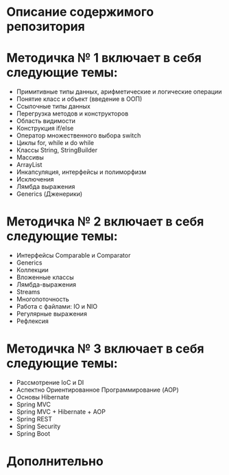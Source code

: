 # Описание содержимого репозитория
# Методичка № 1 включает в себя следующие темы:
- Примитивные типы данных, арифметические и логические операции
- Понятие класс и объект (введение в ООП)
- Ссылочные типы данных
- Перегрузка методов и конструкторов
- Область видимости
- Конструкция if/else
- Оператор множественного выбора switch
- Циклы for, while и do while
- Классы String, StringBuilder
- Массивы
- ArrayList
- Инкапсуляция, интерфейсы и полиморфизм
- Исключения
- Лямбда выражения
- Generics (Дженерики)

# Методичка № 2 включает в себя следующие темы:
- Интерфейсы Comparable и Comparator
- Generics
- Коллекции
- Вложенные классы
- Лямбда-выражения
- Streams
- Многопоточность
- Работа с файлами: IO и NIO
- Регулярные выражения
- Рефлексия

# Методичка № 3 включает в себя следующие темы:
- Рассмотрение IoC и DI
- Аспектно Ориентированное Программирование (AOP)
- Основы Hibernate
- Spring MVC
- Spring MVC + Hibernate + AOP
- Spring REST
- Spring Security
- Spring Boot
# Дополнительно
<template>
  <v-dialog v-model="isSummaryTableDialogVisible" width="1400px" persistent>
    <v-card>
      <v-card-title class="pa-0 mx-0">
        <DialogHeader
            headerTitle="Сводная таблица"
            @closeDialog="closeSummaryTableDialog()"
        />
      </v-card-title>

      <!--Быстрые фильтры (Chips)-->
      <div class="pa-4">
        <v-chip-group
            multiple
            column
            active-class="custom-active-chip"
            v-model="selectedFilters"
            @change="applyFilters"
        >
          <v-chip class="custom-chip" value="calculations" filter>
            Расчеты
          </v-chip>

          <v-chip class="custom-chip" value="dm" filter>
            ДМ
          </v-chip>

          <v-chip class="custom-chip" value="ts" filter>
            ТС
          </v-chip>
        </v-chip-group>
      </div>

      <div>
        <!--Сводная таблица-->
        <v-data-table
            :headers="tableHeaders"
            :items="deviationStructuresItems"
            :server-items-length="serverItemsLength"
            :items-per-page="itemsPerPage"
            :page="currentPage"
            :loading="loading"
            :multi-sort="false"
            :sort-by="sortBy"
            :sort-desc="sortDesc"
            :must-sort="true"
            :custom-sort="customSort"
            hide-default-header
            class="table-gtm-elements mr-10 ml-10"
            :footer-props="{
              itemsPerPageOptions: perPageItems,
              showCurrentPage: true,
              showFirstLastPage: true,
            }"
            @update:items-per-page="changeItemsPerPage"
            @update:page="changePage"
            @update:sort-by="changeSortBy"
            @update:sort-desc="changeSortDesc"
        >
          <template v-slot:header="{ props: { headers } }">
            <thead>
              <tr>
                <th
                    v-for="(header, i) in headers"
                    :key="i"
                    :width="header.width"
                    class="px-0 header-cell"
                    @click="header.sortable ? changeSort(header) : null"
                >
                  <div class="header-container"
                       :class="[
                           header.sortable ? 'sortable' : 'un-sortable',
                           sortDesc ? 'desc' : 'asc',
                           header.value === sortBy ? 'active' : 'de-active'
                       ]"
                  >
                    <v-tooltip bottom v-if="header.tooltip">

                      <template v-slot:activator="{ on }">
                        <span v-on="on">
                          {{
                            header.text
                          }}
                        </span>
                      </template>

                      <span>
                        {{
                          header.text
                        }}
                      </span>

                    </v-tooltip>

                    <div v-else>
                      {{
                        header.text
                      }}
                    </div>

                    <v-icon class="icon-sort" small v-if="header.sortable">
                      $mdiArrowUpThin
                    </v-icon>
                  </div>
                </th>
              </tr>
            </thead>
          </template>

          <!--Месторождение-->
          <template v-slot:item.licenseAreaName="{ item }">
            <div>
              {{
                item.licenseAreaName === null
                    ? "-"
                    : item.licenseAreaName
              }}
            </div>
          </template>

          <!--Площадка-->
          <template v-slot:item.projectName="{ item }">
            <div>
              {{
                item.projectName === null
                    ? "-"
                    : item.projectName
              }}
            </div>
          </template>

          <!--Объект-->
          <template v-slot:item.nodeName="{ item }">
            <div>
              <a
                  v-if="item.nodeName && item.objectId"
                  href="#"
                  class="object-link"
                  @click.prevent="navigateToObject(item)"
              >
                {{
                  item.nodeName
                }}
              </a>

              <span v-else-if="item.nodeName">
                {{
                  item.nodeName
                }}
              </span>

              <span v-else></span>
            </div>
          </template>

          <!--Расчеты-->
          <template v-slot:item.lastPileCalcStatus="{ item }">
            <div>
              <v-icon v-if="item.lastPileCalcStatus === true" color="success">
                mdi-check
              </v-icon>

              <v-icon v-else-if="item.lastPileCalcStatus === false" color="error">
                mdi-close
              </v-icon>

              <span v-else></span>
            </div>
          </template>

          <!--ДМ-->
          <template v-slot:item.deformationMarkStatus="{ item }">
            <div>
              <v-icon v-if="item.deformationMarkStatus === true" color="success">
                mdi-check
              </v-icon>

              <v-icon v-else-if="item.deformationMarkStatus === false" color="error">
                mdi-close
              </v-icon>

              <span v-else></span>
            </div>
          </template>

          <!--ТС-->
          <template v-slot:item.thermometricWellStatus="{ item }">
            <div>
              <v-icon v-if="item.thermometricWellStatus === true" color="success">
                mdi-check
              </v-icon>

              <v-icon v-else-if="item.thermometricWellStatus === false" color="error">
                mdi-close
              </v-icon>

              <span v-else></span>
            </div>
          </template>
        </v-data-table>
      </div>

      <!--Закрытие окна таблицы-->
      <v-card-actions class="shadow-for-card-actions">
        <v-spacer/>
        <v-btn
            depressed
            class="close-dialog-btn"
            @click="closeSummaryTableDialog()"
            color="cancelBtn"
        >
          Закрыть
        </v-btn>
      </v-card-actions>
    </v-card>
  </v-dialog>
</template>

<script>

import DialogHeader from "@/components/Dialogs/Components/DialogHeader";
import { mapMutations } from "vuex";
import routesUtils from "@/assets/js/utils/routesUtils";

export default {
  name: "SummaryTableDialog",
  components: {
    DialogHeader,
  },
  data() {
    return {
      tableHeaders: [
        {
          text: "Месторождение",
          value: "licenseAreaName",
          width: "15%",
          align: "center",
          class: "pl-6",
          sortable: true
        },
        {
          text: "Площадка",
          value: "projectName",
          width: "15%",
          align: "center",
          sortable: true
        },
        {
          text: "Объект",
          value: "nodeName",
          width: "15%",
          align: "center",
          sortable: true
        },
        {
          text: "Расчеты",
          value: "lastPileCalcStatus",
          width: "15%",
          align: "center",
          tooltip: "Состояние последнего завершенного свайного расчета",
          sortable: true
        },
        {
          text: "ДМ",
          value: "deformationMarkStatus",
          width: "15%",
          align: "center",
          tooltip: "Статус по деформационным маркам",
          sortable: true
        },
        {
          text: "ТС",
          value: "thermometricWellStatus",
          width: "15%",
          align: "center",
          tooltip: "Статус по термометрическим скважинам",
          sortable: true
        },
      ],
      perPageItems: [10, 20, 40, 80],
      serverItemsLength: 0,
      itemsPerPage: 10,
      currentPage: 1,
      deviationStructuresItems: [],
      loading: false,
      sortBy: "licenseAreaName",
      sortDesc: false,
      selectedFilters: [],
      filteredItems: []
    };
  },

  mounted() {
    this.getDeviationStructuresItems();
  },

  computed: {
    isSummaryTableDialogVisible: {
      get() {
        return this.$store.state.dialogs.isSummaryTableDialogVisible;
      },
      set(value) {
        this.$store.commit("updateIsSummaryTableDialogVisible", value);
      }
    }
  },

  methods: {
    ...mapMutations(["setSnack"]),

    /**
     * Отключение сортировки v-data-table
     */
    customSort(items, sortBy, sortDesc) {
      return items;
    },

    /**
     * Навигация к объекту во вкладку "Сводная информация"
     */
    navigateToObject(item) {
      const tempCardPath = item && item.categoryId
          ? routesUtils.getRouterCategoryPathByCategoryId(item.categoryId)
          : null;

      const cardPath = tempCardPath;

      this.$router.push(
        routesUtils.routes.CARD +
          cardPath +
          item.objectId +
          "/" +
          routesUtils.routes.SUMMARY
      );

      this.closeSummaryTableDialog();
    },

    /**
     * Получение данных об отклонении структурных элементов
     */
    getDeviationStructuresItems() {
      this.loading = true;

      const filterParams = [];

      if (this.selectedFilters.includes('calculations')) {
        filterParams.lastPileCalcStatus = true;
      }

      if (this.selectedFilters.includes('dm')) {
        filterParams.deformationMarkStatus = true;
      }

      if (this.selectedFilters.includes('ts')) {
        filterParams.thermometricWellStatus = true;
      }

      const url = `/summaryTable/${this.itemsPerPage}/${this.currentPage - 1}/${this.sortBy}/${this.sortDesc}`;

      this.axios
          .get(url, {
            params: filterParams
          })
          .then((response) => {
            const payload = response.data && response.data.data ? response.data.data : response.data;

            if (payload && payload.content) {
              this.deviationStructuresItems = payload.content;
              this.filteredItems = [...payload.content];
              this.serverItemsLength = payload.totalElements || 0;
            } else {
              this.deviationStructuresItems = [];
              this.filteredItems = [];
              this.serverItemsLength = 0;
            }
          })
          .catch((thrown) => {
            console.error('Ошибка при загрузке сводной таблицы: ', thrown);

            this.setSnack({
              message: "Не удалось загрузить данные сводной таблицы",
              color: "error"
            });
          })
          .finally(() => {
            this.loading = false;
          });
    },

    /**
     * Обработка смены страницы
     */
    changePage(page) {
      this.currentPage = page;
      this.getDeviationStructuresItems();
    },

    /**
     * Обработка смены количества элементов страницы
     */
    changeItemsPerPage(itemsPerPage) {
      this.itemsPerPage = itemsPerPage;
      this.currentPage = 1;
      this.getDeviationStructuresItems();
    },

    /**
     * Обработка нажатия по значку сортировки
     */
    changeSort(header) {
      if (this.sortBy === header.value) {
        // Для сортировки по указанному столбцу будем менять направление
        this.sortDesc = !this.sortDesc;
      } else {
        // Для сортировки по новому столбцу будем устанавливаеть его и направление сортировки по умолчанию
        this.sortBy = header.value;
        this.sortDesc = false;
      }

      this.currentPage = 1;
      this.getDeviationStructuresItems();
    },

    /**
     * Обработка смены поля сортировки
     */
    changeSortBy(newSortBy) {
      const value = Array.isArray(newSortBy) ? newSortBy[0] : newSortBy;

      if (value) {
        this.sortBy = value;
        this.currentPage = 1;
        this.getDeviationStructuresItems();
      }
    },

    /**
     * Обработка смены направления сортировки
     */
    changeSortDesc(newSortDesc) {
      const value = Array.isArray(newSortDesc) ? newSortDesc[0] : newSortDesc;

      if (typeof value === 'boolean') {
        this.sortDesc = value;
        this.currentPage = 1;
        this.getDeviationStructuresItems();
      }
    },

    /**
     * Применение фильтров
     */
    // applyFilters() {
    //   if (this.selectedFilters.length === 0) {
    //     this.filteredItems = [...this.deviationStructuresItems];
    //
    //     return;
    //   }
    //
    //   this.filteredItems = this.deviationStructuresItems.filter(item => {
    //     return this.selectedFilters.every(filter => {
    //       switch (filter) {
    //         case 'calculations':
    //           return item.lastPileCalcStatus !== null;
    //         case 'dm':
    //           return item.deformationMarkStatus !== null;
    //         case 'ts':
    //           return item.thermometricWellStatus !== null;
    //         default:
    //           return true;
    //       }
    //     });
    //   });
    // },

    applyFilters() {
      this.currentPage = 1;
      this.getDeviationStructuresItems();
    },

    /**
     * Закрытие диалогового окна сводной таблицы
     */
    closeSummaryTableDialog() {
      this.isSummaryTableDialogVisible = false;
    },
  },
};

</script>

<style lang="scss" scoped>
.table-gtm-elements ::v-deep tr > td:first-child {
  padding-left: 24px;
}

.v-data-table ::v-deep th {
  border-bottom: none !important;
  height: 44px !important;
  cursor: pointer;
}

.v-data-table ::v-deep td {
  border-bottom: none !important;
}

.close-dialog-btn {
  width: 116px;
  height: 40px;
  color: #393939;
}

.header-cell {
  text-align: center !important;
}

.object-link {
  color: var(--v-info-base);
  text-decoration: underline;
  cursor: pointer;
}

.object-link.hover {
  color: var(--v-primary-base);
  text-decoration: none;
}

// Стили для сортировок
.header-container {
  display: flex;
  align-items: center;
  justify-content: center;
  gap: 4px;
  padding: 8px;
  transition: color 0.3s ease;
}

.header-container.sortable {
  cursor: pointer;
  user-select: none;
}

.header-container.sortable.hover {
  color: var(--v-primary-base);
}

.header-container.sortable.active {
  color: var(--v-primary-base);
}

.header-container.un-sortable {
  cursor: default;
}

.header-container.sortable.asc.active .icon-sort {
  transform: rotate(0deg);
  color: var(--v-primary-base);
  opacity: 1;
}

.header-container.sortable.desc.active .icon-sort {
  transform: rotate(180deg);
  color: var(--v-primary-base);
  opacity: 1;
}

.header-container.sortable.de-active .icon-sort {
  opacity: 0.3;
}

.header-container.sortable.de-activ.hover .icon-sort {
  opacity: 0.7;
}

.icon-sort {
  transition: transform 0.3s ease, opacity 0.3s ease;
  font-size: 18px;
}

// Стили для быстрых фильтров (Chips)
::v-deep .v-chip--active.custom-active-chip {
  background-color: #facc2e !important;
  color: #212121 !important;
}

::v-deep .custom-active-chip .v-icon {
  display: none !important;
}

.custom-chip {
  color: var(--v-mainFont-base) !important;
  background-color: var(--v-backgroundSecondary-base) !important;
}

.custom-chip:hover {
  background-color: var(--v-backgroundSecondary-darken1) !important;
}

</style>
